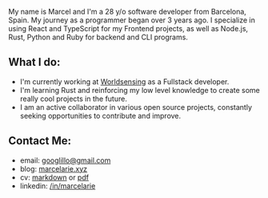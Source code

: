 My name is Marcel and I'm a 28 y/o software developer from Barcelona, Spain. My
journey as a programmer began over 3 years ago. I specialize in using React and
TypeScript for my Frontend projects, as well as Node.js, Rust, Python and Ruby
for backend and CLI programs.

## What I do:

- I'm currently working at [Worldsensing](https://github.com/StuartApp) as a
  Fullstack developer.
- I'm learning Rust and reinforcing my low level knowledge to create some
  really cool projects in the future.
- I am an active collaborator in various open source projects, constantly
  seeking opportunities to contribute and improve. 

## Contact Me:

- email: [googlillo@gmail.com](googlillo@gmail.com)
- blog: [marcelarie.xyz](https://marcelarie.xyz/)
- cv: [markdown](./marcel-cv.md) or [pdf](/marcel-cv.pdf)
- linkedin: [/in/marcelarie](https://www.linkedin.com/in/marcelarie/)
